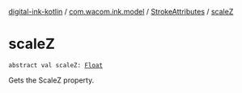[digital-ink-kotlin](../../index.md) / [com.wacom.ink.model](../index.md) / [StrokeAttributes](index.md) / [scaleZ](./scale-z.md)

# scaleZ

`abstract val scaleZ: `[`Float`](https://kotlinlang.org/api/latest/jvm/stdlib/kotlin/-float/index.html)

Gets the ScaleZ property.

